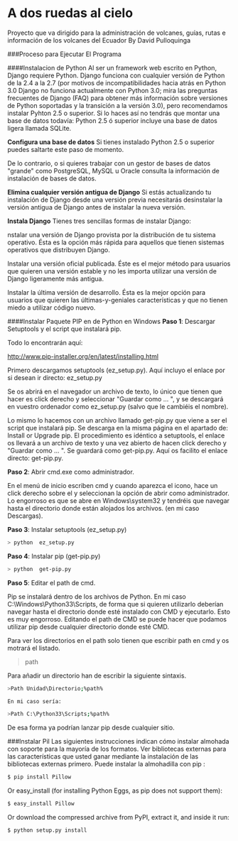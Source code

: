 A dos ruedas al cielo
==

Proyecto que va dirigido para la administración de volcanes, guías, rutas e información de los volcanes del Ecuador
By David Pulloquinga


###Proceso para Ejecutar El Programa


####Instalacion de  Python
Al ser un framework web escrito en Python, Django requiere Python. Django funciona con cualquier versión de Python de la 2.4 a la 2.7 (por motivos de incompatibilidades hacia atrás en Python 3.0 Django no funciona actualmente con Python 3.0; mira las preguntas frecuentes de Django (FAQ) para obtener más información sobre versiones de Python soportadas y la transición a la versión 3.0), pero recomendamos instalar Pyhton 2.5 o superior. Si lo haces así no tendrás que montar una base de datos todavía: Python 2.5 ó superior incluye una base de datos ligera llamada SQLite.

**Configura una base de datos**
Si tienes instalado Python 2.5 o superior puedes saltarte este paso de momento.

De lo contrario, o si quieres trabajar con un gestor de bases de datos "grande" como PostgreSQL, MySQL u Oracle consulta la información de instalación de bases de datos.

**Elimina cualquier versión antigua de Django**
Si estás actualizando tu instalación de Django desde una versión previa necesitarás desinstalar la versión antigua de Django antes de instalar la nueva versión.

**Instala Django**
Tienes tres sencillas formas de instalar Django:

nstalar una versión de Django provista por la distribución de tu sistema operativo. Ésta es la opción más rápida para aquellos que tienen sistemas operativos que distribuyen Django.

Instalar una versión oficial publicada. Éste es el mejor método para usuarios que quieren una versión estable y no les importa utilizar una versión de Django ligeramente más antigua.

Instalar la última versión de desarrollo. Ésta es la mejor opción para usuarios que quieren las últimas-y-geniales características y que no tienen miedo a utilizar código nuevo.

####Instalar Paquete PIP en de Python en Windows
**Paso 1**: Descargar Setuptools y el script que instalará pip.

Todo lo encontrarán aquí:

http://www.pip-installer.org/en/latest/installing.html

Primero descargamos setuptools (ez_setup.py). Aquí incluyo el enlace por si desean ir directo: ez_setup.py

Se os abrirá en el navegador un archivo de texto, lo único que tienen que hacer es click derecho y seleccionar "Guardar como ... ", y se descargará en vuestro ordenador como ez_setup.py (salvo que le cambiéis el nombre).

Lo mismo lo hacemos con un archivo llamado get-pip.py que viene a ser el script que instalará pip. Se descarga en la misma página en el apartado de: Install or Upgrade pip. El procedimiento es idéntico a setuptools, el enlace os llevará a un archivo de texto y una vez abierto de hacen click derecho y "Guardar como ... ". Se guardará como get-pip.py. Aquí os facilito el enlace directo: get-pip.py. 

**Paso 2**: Abrir cmd.exe como administrador.

En el menú de inicio escriben cmd y cuando aparezca el icono, hace un click derecho sobre el y seleccionan la opción de abrir como administrador. Lo engorroso es que se abre en Windows\system32 y tendréis que navegar hasta el directorio donde están alojados los archivos. (en mi caso Descargas).

**Paso 3**: Instalar setuptools (ez_setup.py)
``` sh
> python  ez_setup.py

```

**Paso 4**: Instalar pip (get-pip.py)
```sh
> python  get-pip.py

```

**Paso 5**: Editar el path de cmd.

Pip se instalará dentro de los archivos de Python. En mi caso C:\Windows\Python33\Scripts\, de forma que si quieren utilizarlo deberían navegar hasta el directorio donde esté instalado con CMD y ejecutarlo. Esto es muy engorroso. Editando el path de CMD se puede hacer que podamos utilizar pip desde cualquier directorio donde esté CMD.

Para ver los directorios en el path solo tienen que escribir path en cmd y os motrará el listado.

> path

Para añadir un directorio han de escribir la siguiente sintaxis.
```sh
>Path Unidad\Directorio;%path%

En mi caso sería:

>Path C:\Python33\Scripts;%path%
```

De esa forma ya podrían lanzar pip desde cualquier sitio.

###Instalar Pil 
Las siguientes instrucciones indican cómo instalar almohada con soporte para la mayoría de los formatos. Ver bibliotecas externas para las características que usted ganar mediante la instalación de las bibliotecas externas primero. 
Puede instalar la almohadilla con pip :
```sh
$ pip install Pillow
```
Or easy_install (for installing Python Eggs, as pip does not support them):
```sh
$ easy_install Pillow
```
Or download the compressed archive from PyPI, extract it, and inside it run:
```sh
$ python setup.py install

```
